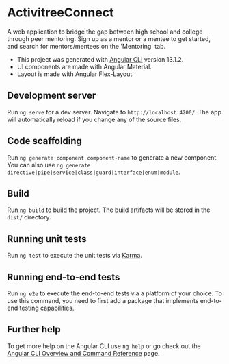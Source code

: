 # ActivitreeConnect

A web application to bridge the gap between high school and college through peer mentoring. Sign up as a mentor or a mentee to get started, and search for mentors/mentees on the 'Mentoring' tab.
 
- This project was generated with [Angular CLI](https://github.com/angular/angular-cli) version 13.1.2.
- UI components are made with Angular Material.
- Layout is made with Angular Flex-Layout.

## Development server

Run `ng serve` for a dev server. Navigate to `http://localhost:4200/`. The app will automatically reload if you change any of the source files.

## Code scaffolding

Run `ng generate component component-name` to generate a new component. You can also use `ng generate directive|pipe|service|class|guard|interface|enum|module`.

## Build

Run `ng build` to build the project. The build artifacts will be stored in the `dist/` directory.

## Running unit tests

Run `ng test` to execute the unit tests via [Karma](https://karma-runner.github.io).

## Running end-to-end tests

Run `ng e2e` to execute the end-to-end tests via a platform of your choice. To use this command, you need to first add a package that implements end-to-end testing capabilities.

## Further help

To get more help on the Angular CLI use `ng help` or go check out the [Angular CLI Overview and Command Reference](https://angular.io/cli) page.
